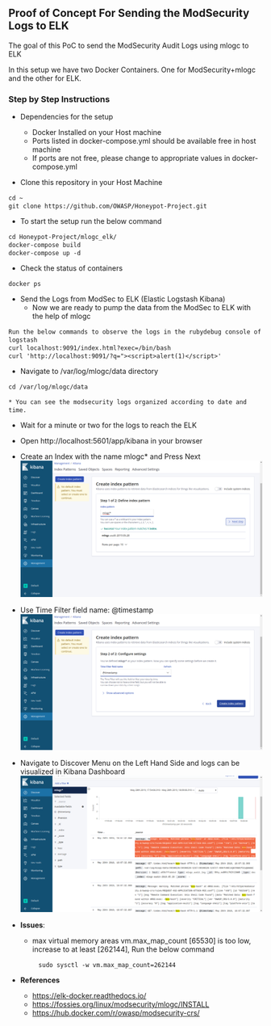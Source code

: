 ## Proof of Concept For Sending the ModSecurity Logs to ELK 

The goal of this PoC to send the ModSecurity Audit Logs using mlogc to ELK

In this setup we have two Docker Containers. One for ModSecurity+mlogc and the other for ELK. 
### Step by Step Instructions
* Dependencies for the setup
    * Docker Installed on your Host machine
    * Ports listed in docker-compose.yml should be available free in host machine
    * If ports are not free, please change to appropriate values in docker-compose.yml

*   Clone this repository in your Host Machine
```
cd ~
git clone https://github.com/OWASP/Honeypot-Project.git
```
*   To start the setup run the below command
```
cd Honeypot-Project/mlogc_elk/
docker-compose build
docker-compose up -d
```
*  Check the status of containers 
```
docker ps
```

*  Send the Logs from ModSec to ELK (Elastic Logstash Kibana)
    * Now we are ready to pump the data from the ModSec to ELK with the help of mlogc   
```
Run the below commands to observe the logs in the rubydebug console of logstash
curl localhost:9091/index.html?exec=/bin/bash
curl 'http://localhost:9091/?q="><script>alert(1)</script>'
```

*  Navigate to /var/log/mlogc/data directory 
```
cd /var/log/mlogc/data
```
    * You can see the modsecurity logs organized according to date and time.   


*  Wait for a minute or two for the logs to reach the ELK
*  Open http://localhost:5601/app/kibana in your browser 
*  Create an Index with the name mlogc* and Press Next 
![Alt text](./screenshots/mlogc_index_create.png?raw=true "mlogc index creation")
*  Use Time Filter field name: @timestamp 
![Alt text](./screenshots/mlogc_index_create_2.png?raw=true "mlogc index creation")
*  Navigate to Discover Menu on the Left Hand Side and logs can be visualized in Kibana Dashboard 
![Alt text](./screenshots/mlogc_logs.png?raw=true "Visualizing the ModSecurity Audit Logs")
*  **Issues**:
   * max virtual memory areas vm.max_map_count [65530] is too low, increase to at least [262144], Run the below command 
   ```
        sudo sysctl -w vm.max_map_count=262144
   ```

* **References**
    * https://elk-docker.readthedocs.io/
    * https://fossies.org/linux/modsecurity/mlogc/INSTALL
    * https://hub.docker.com/r/owasp/modsecurity-crs/
    
